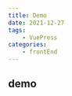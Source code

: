 ```yaml
---
title: Demo
date: 2021-12-27
tags: 
    - VuePress
categories:
    - frontEnd
---
```

## demo

```java
```

